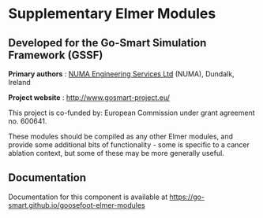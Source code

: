 Supplementary Elmer Modules
============================

Developed for the Go-Smart Simulation Framework (GSSF)
------------------------------------------------------

**Primary authors** : [NUMA Engineering Services Ltd](http://www.numa.ie) (NUMA), Dundalk, Ireland

**Project website** : http://www.gosmart-project.eu/

This project is co-funded by: European Commission under grant agreement no. 600641.

These modules should be compiled as any other Elmer modules, and provide some additional bits of functionality - some is specific to a cancer ablation context,
but some of these may be more generally useful.

Documentation
-------------

Documentation for this component is available at https://go-smart.github.io/goosefoot-elmer-modules

